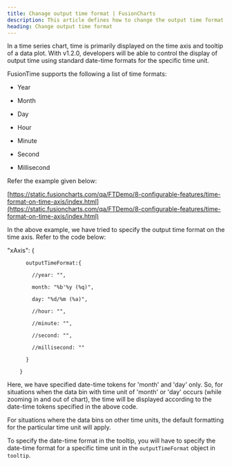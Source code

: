 ```yaml
---
title: Chanage output time format | FusionCharts
description: This article defines how to change the output time format.
heading: Change output time format
---
```


In a time series chart, time is primarily displayed on the time axis and tooltip of a data plot. With v1.2.0, developers will be able to control the display of output time using standard date-time formats for the specific time unit.

FusionTime supports the following a list of time formats:

* Year

* Month

* Day

* Hour

* Minute

* Second

* Millisecond

Refer the example given below:

[https://static.fusioncharts.com/qa/FTDemo/8-configurable-features/time-format-on-time-axis/index.html](https://static.fusioncharts.com/qa/FTDemo/8-configurable-features/time-format-on-time-axis/index.html)

In the above example, we have tried to specify the output time format on the time axis. Refer to the code below:

"xAxis": {

          outputTimeFormat:{

            //year: "",

            month: "%b'%y (%q)",

            day: "%d/%m (%a)",

            //hour: "",

            //minute: "",

            //second: "",

            //millisecond: ""

          }

        }

Here, we have specified date-time tokens for 'month' and 'day' only. So, for situations when the data bin with time unit of 'month' or 'day' occurs (while zooming in and out of chart), the time will be displayed according to the date-time tokens specified in the above code.

For situations where the data bins on other time units, the default formatting for the particular time unit will apply.

To specify the date-time format in the tooltip, you will have to specify the date-time format for a specific time unit in the `outputTimeFormat` object in `tooltip`.